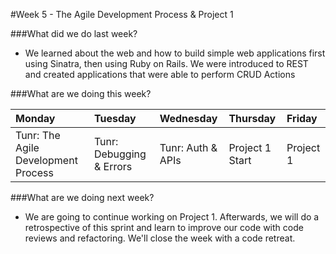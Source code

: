 #Week 5 - The Agile Development Process & Project 1

###What did we do last week?
- We learned about the web and how to build simple web applications first using Sinatra, then using Ruby on Rails. We were introduced to REST and created applications that were able to perform CRUD Actions

###What are we doing this week?

|Monday         | Tuesday         |Wednesday        |Thursday         |  Friday
|:-----         |:-----           |:-----           |:-----           |:----- 
 Tunr: The Agile Development Process| Tunr: Debugging & Errors | Tunr: Auth & APIs | Project 1 Start | Project 1 

###What are we doing next week?
- We are going to continue working on Project 1. Afterwards, we will do a retrospective of this sprint and learn to improve our code with code reviews and refactoring. We'll close the week with a code retreat.